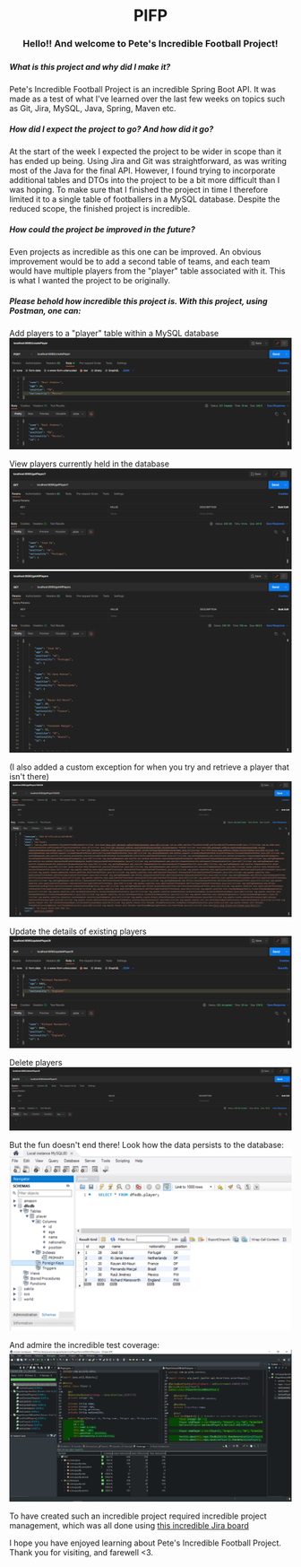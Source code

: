 <h1 align="center">PIFP</h1>
<h3 align="center">Hello!! And welcome to Pete's Incredible Football Project!<h3>

##### What is this project and why did I make it?
  Pete's Incredible Football Project is an incredible Spring Boot API. It was made as a test of what I've learned over the last few weeks on topics such as Git, Jira, MySQL, Java, Spring, Maven etc. 
  
##### How did I expect the project to go? And how did it go?
  At the start of the week I expected the project to be wider in scope than it has ended up being. Using Jira and Git was straightforward, as was writing most of the Java for the final API. However, I found trying to incorporate additional tables and DTOs into the project to be a bit more difficult than I was hoping. To make sure that I finished the project in time I therefore limited it to a single table of footballers in a MySQL database. Despite the reduced scope, the finished project is incredible.
  
##### How could the project be improved in the future?
  Even projects as incredible as this one can be improved. An obvious improvement would be to add a second table of teams, and each team would have multiple players from the "player" table associated with it. This is what I wanted the project to be originally.
  
##### Please behold how incredible this project is. With this project, using Postman, one can:
  
Add players to a "player" table within a MySQL database
![Create player](https://github.com/PeteH1/PIFP/blob/feature4-README/screenshots/Create%20player.PNG?raw=true)
  
View players currently held in the database
![Get player](https://github.com/PeteH1/PIFP/blob/feature4-README/screenshots/Get%20player.PNG)
![Get all players](https://github.com/PeteH1/PIFP/blob/feature4-README/screenshots/Get%20all%20players.PNG)
  
(I also added a custom exception for when you try and retrieve a player that isn't there)
![Custom exception](https://github.com/PeteH1/PIFP/blob/feature4-README/screenshots/Custom%20exception.PNG)

Update the details of existing players
![Update player](https://github.com/PeteH1/PIFP/blob/feature4-README/screenshots/Update%20player.PNG)
  
Delete players
![Delete player](https://github.com/PeteH1/PIFP/blob/feature4-README/screenshots/Delete%20player.PNG)
  
But the fun doesn't end there!
  Look how the data persists to the database:
![Persisting to SQL database](https://github.com/PeteH1/PIFP/blob/feature4-README/screenshots/Persisting%20to%20SQL%20database.PNG)
  
And admire the incredible test coverage:
![Test coverage](https://github.com/PeteH1/PIFP/blob/feature4-README/screenshots/Test%20coverage.PNG)
  
To have created such an incredible project required incredible project management, which was all done using [this incredible Jira board](https://team-1629815281094.atlassian.net/jira/software/projects/PIFP/boards/3)
  
I hope you have enjoyed learning about Pete's Incredible Football Project. Thank you for visiting, and farewell <3.
